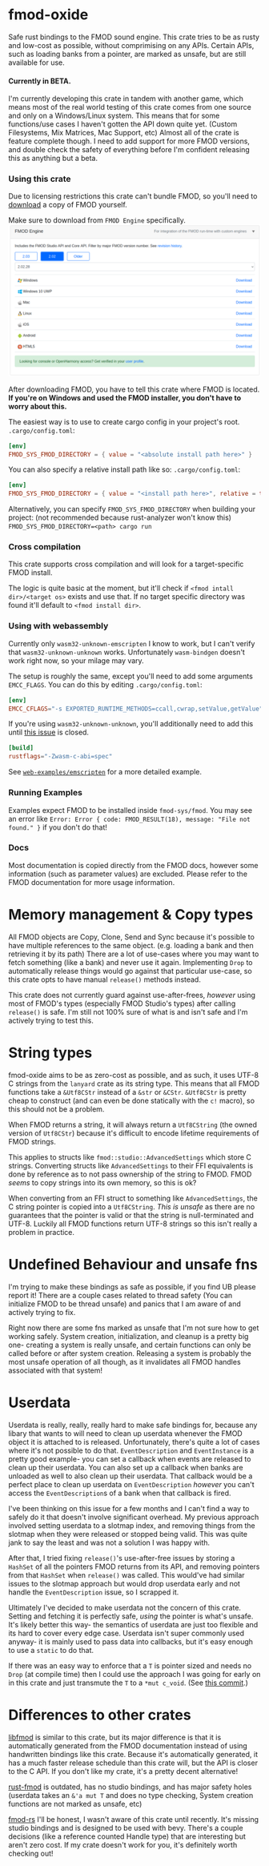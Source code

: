 # fmod-oxide

Safe rust bindings to the FMOD sound engine.
This crate tries to be as rusty and low-cost as possible, without comprimising on any APIs.
Certain APIs, such as loading banks from a pointer, are marked as unsafe, but are still available for use.

#### Currently in BETA.

I'm currently developing this crate in tandem with another game, which means most of the real world testing of this crate comes from one source and only on a Windows/Linux system.
This means that for some functions/use cases I haven't gotten the API down quite yet. (Custom Filesystems, Mix Matrices, Mac Support, etc)
Almost all of the crate is feature complete though. 
I need to add support for more FMOD versions, and double check the safety of everything before I'm confident releasing this as anything but a beta.

### Using this crate

Due to licensing restrictions this crate can't bundle FMOD, so you'll need to [download](https://www.fmod.com/download) a copy of FMOD yourself.

Make sure to download from `FMOD Engine` specifically.
![Download page screenshot](images/download_page.png?raw=true)

After downloading FMOD, you have to tell this crate where FMOD is located.
**If you're on Windows and used the FMOD installer, you don't have to worry about this.**

The easiest way is to use to create cargo config in your project's root.
`.cargo/config.toml`:
```toml
[env]
FMOD_SYS_FMOD_DIRECTORY = { value = "<absolute install path here>" }
```
You can also specify a relative install path like so:
`.cargo/config.toml`:
```toml
[env]
FMOD_SYS_FMOD_DIRECTORY = { value = "<install path here>", relative = true }
```

Alternatively, you can specify `FMOD_SYS_FMOD_DIRECTORY` when building your project: (not recommended because rust-analyzer won't know this)
`FMOD_SYS_FMOD_DIRECTORY=<path> cargo run`

### Cross compilation

This crate supports cross compilation and will look for a target-specific FMOD install. 

The logic is quite basic at the moment, but it'll check if `<fmod intall dir>/<target os>` exists and use that.
If no target specific directory was found it'll default to `<fmod install dir>`.

### Using with webassembly

Currently only `wasm32-unknown-emscripten` I know to work, but I can't verify that `wasm32-unknown-unknown` works.
Unfortunately `wasm-bindgen` doesn't work right now, so your milage may vary.

The setup is roughly the same, except you'll need to add some arguments `EMCC_FLAGS`. 
You can do this by editing `.cargo/config.toml`:

```toml
[env]
EMCC_CFLAGS="-s EXPORTED_RUNTIME_METHODS=ccall,cwrap,setValue,getValue" # FMOD requires this
```

If you're using `wasm32-unknown-unknown`, you'll additionally need to add this until [this issue](https://github.com/rust-lang/rust/issues/138762) is closed.
```toml
[build]
rustflags="-Zwasm-c-abi=spec"
```

See [`web-examples/emscripten`](web-examples/emscripten) for a more detailed example.

### Running Examples

Examples expect FMOD to be installed inside `fmod-sys/fmod`. 
You may see an error like `Error: Error { code: FMOD_RESULT(18), message: "File not found." }` if you don't do that!

### Docs

Most documentation is copied directly from the FMOD docs, however some information (such as parameter values) are excluded.
Please refer to the FMOD documentation for more usage information.

# Memory management & Copy types

All FMOD objects are Copy, Clone, Send and Sync because it's possible to have multiple references to the same object. (e.g. loading a bank and then retrieving it by its path)
There are a lot of use-cases where you may want to fetch something (like a bank) and never use it again.
Implementing `Drop` to automatically release things would go against that particular use-case, so this crate opts to have manual `release()` methods instead.

This crate does not currently guard against use-after-frees, *however* using most of FMOD's types (especially FMOD Studio's types) after calling `release()` is safe.
I'm still not 100% sure of what is and isn't safe and I'm actively trying to test this.

# String types
fmod-oxide aims to be as zero-cost as possible, and as such, it uses UTF-8 C strings from the `lanyard` crate as its string type.
This means that all FMOD functions take a `&Utf8CStr` instead of a `&str` or `&CStr`. 
`&Utf8CStr` is pretty cheap to construct (and can even be done statically with the `c!` macro), so this should not be a problem.

When FMOD returns a string, it will always return a `Utf8CString` (the owned version of `Utf8CStr`) because it's difficult to encode lifetime requirements of FMOD strings.

This applies to structs like `fmod::studio::AdvancedSettings` which store C strings. 
Converting structs like `AdvancedSettings` to their FFI equivalents is done by reference as to not pass ownership of the string to FMOD.
FMOD *seems* to copy strings into its own memory, so this is ok?

When converting from an FFI struct to something like `AdvancedSettings`, the C string pointer is copied into a `Utf8CString`. 
*This is unsafe* as there are no guarantees that the pointer is valid or that the string is null-terminated and UTF-8.
Luckily all FMOD functions return UTF-8 strings so this isn't really a problem in practice.

# Undefined Behaviour and unsafe fns

I'm trying to make these bindings as safe as possible, if you find UB please report it!
There are a couple cases related to thread safety (You can initialize FMOD to be thread unsafe) and panics that I am aware of and actively trying to fix.

Right now there are some fns marked as unsafe that I'm not sure how to get working safely. 
System creation, initialization, and cleanup is a pretty big one- creating a system is really unsafe, and certain functions can only be called before or after system creation.
Releasing a system is probably the most unsafe operation of all though, as it invalidates all FMOD handles associated with that system!

# Userdata

Userdata is really, really, really hard to make safe bindings for, because any libary that wants to will need to clean up userdata whenever the FMOD object it is attached to is released.
Unfortunately, there's quite a lot of cases where it's not possible to do that. 
`EventDescription` and `EventInstance` is a pretty good example- you can set a callback when events are released to clean up their userdata. 
You can also set up a callback when banks are unloaded as well to also clean up their userdata. 
That callback would be a perfect place to clean up userdata on `EventDescription` *however* you can't access the `EventDescription`s of a bank when that callback is fired.

I've been thinking on this issue for a few months and I can't find a way to safely do it that doesn't involve significant overhead.
My previous approach involved setting userdata to a slotmap index, and removing things from the slotmap when they were released or stopped being valid.
This was quite jank to say the least and was not a solution I was happy with.

After that, I tried fixing `release()`'s use-after-free issues by storing a `HashSet` of all the pointers FMOD returns from its API, and removing pointers from that `HashSet` when `release()` was called.
This would've had similar issues to the slotmap approach but would drop userdata early and not handle the `EventDescription` issue, so I scrapped it.

Ultimately I've decided to make userdata not the concern of this crate. Setting and fetching it is perfectly safe, *using* the pointer is what's unsafe. 
It's likely better this way- the semantics of userdata are just too flexible and its hard to cover every edge case.
Userdata isn't super commonly used anyway- it is mainly used to pass data into callbacks, but it's easy enough to use a `static` to do that.

If there was an easy way to enforce that a `T` is pointer sized and needs no `Drop` (at compile time) then I could use the approach I was going for early on in this crate and just transmute the `T` to a `*mut c_void`.
(See [this commit](https://github.com/Speak2Erase/fmod-oxide/tree/a14876da32ce5df5b14673c118f09da6fec17544).)

# Differences to other crates
[libfmod](https://github.com/lebedec/libfmod) is similar to this crate, but its major difference is that it is automatically generated from the FMOD documentation instead of using handwritten bindings like this crate.
Because it's automatically generated, it has a much faster release schedule than this crate will, but the API is closer to the C API. If you don't like my crate, it's a pretty decent alternative!

[rust-fmod](https://github.com/GuillaumeGomez/rust-fmod) is outdated, has no studio bindings, and has major safety holes (userdata takes an `&'a mut T` and does no type checking, System creation functions are not marked as unsafe, etc)

[fmod-rs](https://github.com/CAD97/fmod-rs)
I'll be honest, I wasn't aware of this crate until recently. It's missing studio bindings and is designed to be used with bevy. 
There's a couple decisions (like a reference counted Handle type) that are interesting but aren't zero cost.
If my crate doesn't work for you, it's definitely worth checking out!

